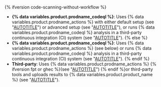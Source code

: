 {% ifversion code-scanning-without-workflow %}
- **{% data variables.product.prodname_codeql %}**: Uses {% data variables.product.prodname_actions %} with either default setup (see "[AUTOTITLE](/code-security/code-scanning/enabling-code-scanning/configuring-default-setup-for-code-scanning)") or advanced setup (see "[AUTOTITLE](/code-security/code-scanning/creating-an-advanced-setup-for-code-scanning/configuring-advanced-setup-for-code-scanning#configuring-advanced-setup-for-code-scanning-with-codeql)"), or runs {% data variables.product.prodname_codeql %} analysis in a third-party continuous integration (CI) system (see "[AUTOTITLE](/code-security/code-scanning/using-codeql-code-scanning-with-your-existing-ci-system/about-codeql-code-scanning-in-your-ci-system)").
{% else %}
- **{% data variables.product.prodname_codeql %}**: Uses {% data variables.product.prodname_actions %} (see below) or runs {% data variables.product.prodname_codeql %} analysis in a third-party continuous integration (CI) system (see "[AUTOTITLE](/code-security/code-scanning/using-codeql-code-scanning-with-your-existing-ci-system/about-codeql-code-scanning-in-your-ci-system)").
{% endif %}
- **Third&#8209;party**: Uses {% data variables.product.prodname_actions %} {% ifversion fpt or ghec %}(see "[AUTOTITLE](/code-security/code-scanning/creating-an-advanced-setup-for-code-scanning/configuring-advanced-setup-for-code-scanning#configuring-code-scanning-using-third-party-workflows)") {% endif %}or third-party tools and uploads results to {% data variables.product.product_name %} (see "[AUTOTITLE](/code-security/code-scanning/integrating-with-code-scanning/uploading-a-sarif-file-to-github)").
